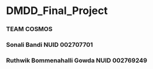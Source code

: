 # DMDD_Final_Project

### TEAM COSMOS

### Sonali Bandi                          NUID 002707701
### Ruthwik Bommenahalli Gowda            NUID 002769249

